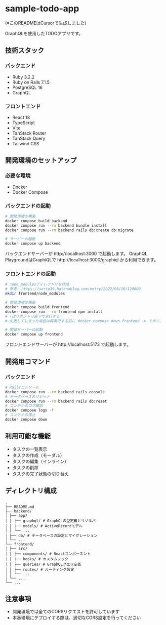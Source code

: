 # sample-todo-app

(※このREADMEはCursorで生成しました)

GraphQLを使用したTODOアプリです。

## 技術スタック

### バックエンド
- Ruby 3.2.2
- Ruby on Rails 7.1.5
- PostgreSQL 16
- GraphQL

### フロントエンド
- React 18
- TypeScript
- Vite
- TanStack Router
- TanStack Query
- Tailwind CSS

## 開発環境のセットアップ

### 必要な環境
- Docker
- Docker Compose

### バックエンドの起動

```bash
# 開発環境の構築
docker compose build backend
docker compose run --rm backend bundle install
docker compose run --rm backend rails db:create db:migrate

# サーバーの起動
docker compose up backend
```

バックエンドサーバーが http://localhost:3000 で起動します。
GraphQL PlaygroundはGraphiQLで http://localhost:3000/graphiql から利用できます。

### フロントエンドの起動

```bash
# node_modulesディレクトリを作成
# 参考: https://serip39.hatenablog.com/entry/2022/08/10/120000
mkdir frontend/node_modules

# 開発環境の構築
docker compose build frontend
docker compose run --rm frontend npm install
# ↑はリポジトリ直下で実行する
# 失敗してしまった場合は再実行する前に docker compose down frontend -v でボリュームを削除する

# 開発サーバーの起動
docker compose up frontend
```

フロントエンドサーバーが http://localhost:5173 で起動します。

## 開発用コマンド

### バックエンド

```bash
# Railsコンソール
docker compose run --rm backend rails console
# データベースのリセット
docker compose run --rm backend rails db:reset
# コンテナのログ確認
docker compose logs -f
# コンテナの停止
docker compose down
```

## 利用可能な機能

- タスクの一覧表示
- タスクの作成（モーダル）
- タスクの編集（インライン）
- タスクの削除
- タスクの完了状態の切り替え

## ディレクトリ構成

```
.
├── README.md
├── backend/
│ ├── app/
│ │ ├── graphql/ # GraphQLの型定義とリゾルバ
│ │ ├── models/ # ActiveRecordモデル
│ │ └── ...
│ ├── db/ # データベースの設定とマイグレーション
│ └── ...
└── frontend/
│ ├── src/
│ │ ├── components/ # Reactコンポーネント
│ │ ├── hooks/ # カスタムフック
│ │ ├── queries/ # GraphQLクエリ定義
│ │ ├── routes/ # ルーティング設定
│ │ └── ...
│ └── ...
└── ...
```

## 注意事項

- 開発環境では全てのCORSリクエストを許可しています
- 本番環境にデプロイする際は、適切なCORS設定を行ってください
